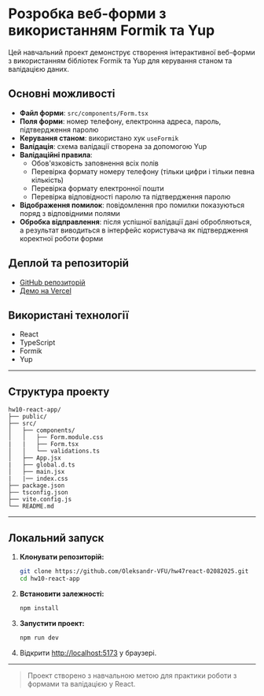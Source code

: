 # Розробка веб-форми з використанням Formik та Yup

Цей навчальний проект демонструє створення інтерактивної веб-форми з використанням бібліотек Formik та Yup для керування станом та валідацією даних.

## Основні можливості

- **Файл форми**: `src/components/Form.tsx`
- **Поля форми**: номер телефону, електронна адреса, пароль, підтвердження паролю
- **Керування станом**: використано хук `useFormik`
- **Валідація**: схема валідації створена за допомогою Yup
- **Валідаційні правила**:
    - Обов'язковість заповнення всіх полів
    - Перевірка формату номеру телефону (тільки цифри і тільки певна кількість)
    - Перевірка формату електронної пошти
    - Перевірка відповідності паролю та підтвердження паролю
- **Відображення помилок**: повідомлення про помилки показуються поряд з відповідними полями
- **Обробка відправлення**: після успішної валідації дані обробляються, а результат виводиться в інтерфейс користувача як підтвердження коректної роботи форми

## Деплой та репозиторій

- [GitHub репозиторій](https://github.com/Oleksandr-VFU/hw47react-02082025.git)
- [Демо на Vercel](#)

## Використані технології

- React
- TypeScript
- Formik
- Yup

---
## Структура проекту

```
hw10-react-app/
├── public/
├── src/
│   ├── components/
│   │   ├── Form.module.css
|   |   ├── Form.tsx
│   │   └── validations.ts
│   ├── App.jsx
|   ├── global.d.ts
│   ├── main.jsx
|   |── index.css
├── package.json
├── tsconfig.json
├── vite.config.js
└── README.md
```

---

## Локальний запуск

1. **Клонувати репозиторій:**
    ```bash
    git clone https://github.com/Oleksandr-VFU/hw47react-02082025.git
    cd hw10-react-app
    ```

2. **Встановити залежності:**
    ```bash
    npm install
    ```

3. **Запустити проект:**
    ```bash
    npm run dev
    ```

4. Відкрити [http://localhost:5173](http://localhost:5173) у браузері.

---

> Проект створено з навчальною метою для практики роботи з формами та валідацією у React.

